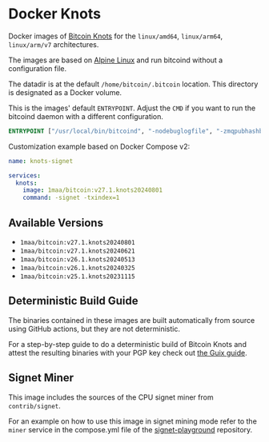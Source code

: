 # Docker Knots

Docker images of [Bitcoin Knots](https://bitcoinknots.org/) for the `linux/amd64`, `linux/arm64`, `linux/arm/v7` architectures.

The images are based on [Alpine Linux](https://alpinelinux.org/) and run bitcoind without a configuration file.

The datadir is at the default `/home/bitcoin/.bitcoin` location.
This directory is designated as a Docker volume.

This is the images' default `ENTRYPOINT`.
Adjust the `CMD` if you want to run the bitcoind daemon with a different configuration.

```dockerfile
ENTRYPOINT ["/usr/local/bin/bitcoind", "-nodebuglogfile", "-zmqpubhashblock=tcp://0.0.0.0:8443", "-zmqpubrawblock=tcp://0.0.0.0:28332", "-zmqpubrawtx=tcp://0.0.0.0:28333"]
```

Customization example based on Docker Compose v2:

```yaml
name: knots-signet

services:
  knots:
    image: 1maa/bitcoin:v27.1.knots20240801
    command: -signet -txindex=1
```


## Available Versions

* `1maa/bitcoin:v27.1.knots20240801`
* `1maa/bitcoin:v27.1.knots20240621`
* `1maa/bitcoin:v26.1.knots20240513`
* `1maa/bitcoin:v26.1.knots20240325`
* `1maa/bitcoin:v25.1.knots20231115`


## Deterministic Build Guide

The binaries contained in these images are built automatically from source using GitHub actions, but they are not deterministic.

For a step-by-step guide to do a deterministic build of Bitcoin Knots and attest the resulting binaries with your PGP key check out [the Guix guide](Guix-Guide.md).


## Signet Miner

This image includes the sources of the CPU signet miner from `contrib/signet`.

For an example on how to use this image in signet mining mode refer to the `miner` service in the compose.yml file of the [signet-playground](https://github.com/BcnBitcoinOnly/signet-playground/blob/master/compose.yml) repository.
